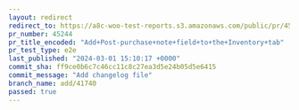 ```yaml
---
layout: redirect
redirect_to: https://a8c-woo-test-reports.s3.amazonaws.com/public/pr/45244/e2e/index.html
pr_number: 45244
pr_title_encoded: "Add+Post-purchase+note+field+to+the+Inventory+tab"
pr_test_type: e2e
last_published: "2024-03-01 15:10:17 +0000"
commit_sha: ff9ce0b6c7c46cc11c8c27ea3d5e24b05d5e6415
commit_message: "Add changelog file"
branch_name: add/41740
passed: true
---
```

